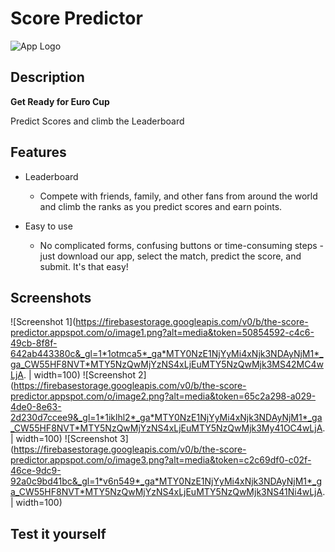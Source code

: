 # Score Predictor

![App Logo](https://firebasestorage.googleapis.com/v0/b/the-score-predictor.appspot.com/o/logo.png?alt=media&token=23bd910d-9168-497c-885e-d12b4ee02c58&_gl=1*6pci7z*_ga*MTY0NzE1NjYyMi4xNjk3NDAyNjM1*_ga_CW55HF8NVT*MTY5NzQwMjYzNS4xLjEuMTY5NzQwMjgwMC40MC4wLjA.)


## Description
**Get Ready for Euro Cup**

Predict Scores and climb the Leaderboard

## Features

- Leaderboard 
  
  - Compete with friends, family, and other fans from around the world and climb the ranks as you predict scores and earn points.

- Easy to use
  
  - No complicated forms, confusing buttons or time-consuming steps - just download our app, select the match, predict the score, and submit. It's that easy!

## Screenshots

![Screenshot 1](https://firebasestorage.googleapis.com/v0/b/the-score-predictor.appspot.com/o/image1.png?alt=media&token=50854592-c4c6-49cb-8f8f-642ab443380c&_gl=1*1otmca5*_ga*MTY0NzE1NjYyMi4xNjk3NDAyNjM1*_ga_CW55HF8NVT*MTY5NzQwMjYzNS4xLjEuMTY5NzQwMjk3MS42MC4wLjA. | width=100)
![Screenshot 2](https://firebasestorage.googleapis.com/v0/b/the-score-predictor.appspot.com/o/image2.png?alt=media&token=65c2a298-a029-4de0-8e63-2d230d7ccee9&_gl=1*1iklhl2*_ga*MTY0NzE1NjYyMi4xNjk3NDAyNjM1*_ga_CW55HF8NVT*MTY5NzQwMjYzNS4xLjEuMTY5NzQwMjk3My41OC4wLjA. | width=100)
![Screenshot 3](https://firebasestorage.googleapis.com/v0/b/the-score-predictor.appspot.com/o/image3.png?alt=media&token=c2c69df0-c02f-46ce-9dc9-92a0c9bd41bc&_gl=1*v6n549*_ga*MTY0NzE1NjYyMi4xNjk3NDAyNjM1*_ga_CW55HF8NVT*MTY5NzQwMjYzNS4xLjEuMTY5NzQwMjk3NS41Ni4wLjA. | width=100)

## Test it yourself


